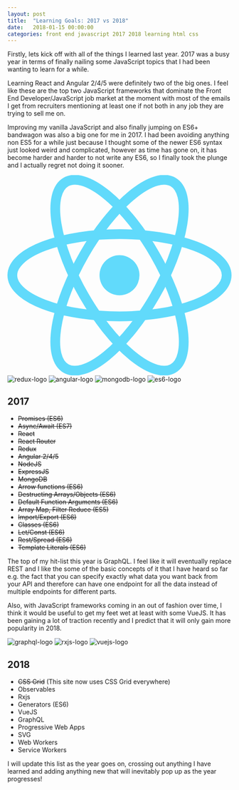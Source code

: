 ```yaml
---
layout: post
title:  "Learning Goals: 2017 vs 2018"
date:   2018-01-15 00:00:00
categories: front end javascript 2017 2018 learning html css
---
```


Firstly, lets kick off with all of the things I learned last year. 2017 was a busy year in terms of finally nailing some JavaScript topics that I had been wanting to learn for a while. 

Learning React and Angular 2/4/5 were definitely two of the big ones. I feel like these are the top two JavaScript frameworks that dominate the Front End Developer/JavaScript job market at the moment with most of the emails I get from recruiters mentioning at least one if not both in any job they are trying to sell me on.

Improving my vanilla JavaScript and also finally jumping on ES6+ bandwagon was also a big one for me in 2017. I had been avoiding anything non ES5 for a while just because I thought some of the newer ES6 syntax just looked weird and complicated, however as time has gone on, it has become harder and harder to not write any ES6, so I finally took the plunge and I actually regret not doing it sooner.

![react-logo](data:image/svg+xml;base64,PHN2ZyB4bWxucz0iaHR0cDovL3d3dy53My5vcmcvMjAwMC9zdmciIHZpZXdCb3g9Ii0xMS41IC0xMC4yMzE3NCAyMyAyMC40NjM0OCI+CiAgPHRpdGxlPlJlYWN0IExvZ288L3RpdGxlPgogIDxjaXJjbGUgY3g9IjAiIGN5PSIwIiByPSIyLjA1IiBmaWxsPSIjNjFkYWZiIi8+CiAgPGcgc3Ryb2tlPSIjNjFkYWZiIiBzdHJva2Utd2lkdGg9IjEiIGZpbGw9Im5vbmUiPgogICAgPGVsbGlwc2Ugcng9IjExIiByeT0iNC4yIi8+CiAgICA8ZWxsaXBzZSByeD0iMTEiIHJ5PSI0LjIiIHRyYW5zZm9ybT0icm90YXRlKDYwKSIvPgogICAgPGVsbGlwc2Ugcng9IjExIiByeT0iNC4yIiB0cmFuc2Zvcm09InJvdGF0ZSgxMjApIi8+CiAgPC9nPgo8L3N2Zz4K)
![redux-logo](https://raw.githubusercontent.com/reactjs/redux/master/logo/logo.png)
![angular-logo](https://angular.io/assets/images/logos/angular/angular.svg)
![mongodb-logo](https://pbs.twimg.com/profile_images/750403034178478081/EPrK3ci2_400x400.jpg)
![es6-logo](https://codereviewvideos.com/blog/wp-content/uploads/2016/04/es6-logo-483x510.png)

## 2017
* ~~Promises (ES6)~~
* ~~Async/Await (ES7)~~
* ~~React~~
* ~~React Router~~
* ~~Redux~~
* ~~Angular 2/4/5~~
* ~~NodeJS~~
* ~~ExpressJS~~
* ~~MongoDB~~
* ~~Arrow functions (ES6)~~
* ~~Destructing Arrays/Objects (ES6)~~
* ~~Default Function Arguments (ES6)~~
* ~~Array Map, Filter Reduce (ES5)~~
* ~~Import/Export (ES6)~~
* ~~Classes (ES6)~~
* ~~Let/Const (ES6)~~
* ~~Rest/Spread (ES6)~~
* ~~Template Literals (ES6)~~

The top of my hit-list this year is GraphQL. I feel like it will eventually replace REST and I like the some of the basic concepts of it that I have heard so far e.g. the fact that you can specify exactly what data you want back from your API and therefore can have one endpoint for all the data instead of multiple endpoints for different parts.

Also, with JavaScript frameworks coming in an out of fashion over time, I think it would be useful to get my feet wet at least with some VueJS. It has been gaining a lot of traction recently and I predict that it will only gain more popularity in 2018.

![graphql-logo](http://graphql.org/img/logo.svg)
![rxjs-logo](https://avatars1.githubusercontent.com/u/984368?s=400&v=4)
![vuejs-logo](https://vuejs.org/images/logo.png)

## 2018
* ~~CSS Grid~~ (This site now uses CSS Grid everywhere)
* Observables
* Rxjs
* Generators (ES6)
* VueJS
* GraphQL
* Progressive Web Apps
* SVG
* Web Workers
* Service Workers

I will update this list as the year goes on, crossing out anything I have learned and adding anything new that will inevitably pop up as the year progresses!


